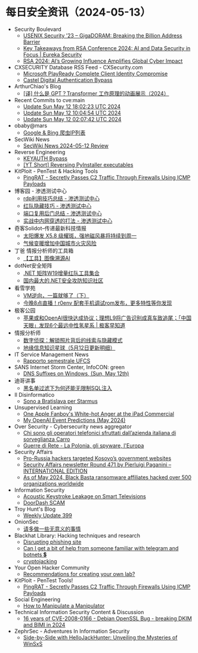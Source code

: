# 每日安全资讯（2024-05-13）

- Security Boulevard
  - [USENIX Security ’23 – GigaDORAM: Breaking the Billion Address Barrier](https://securityboulevard.com/2024/05/usenix-security-23-gigadoram-breaking-the-billion-address-barrier/)
  - [Key Takeaways from RSA Conference 2024: AI and Data Security in Focus | Eureka Security](https://securityboulevard.com/2024/05/key-takeaways-from-rsa-conference-2024-ai-and-data-security-in-focus-eureka-security/)
  - [RSA 2024: AI’s Growing Influence Amplifies Global Cyber Impact](https://securityboulevard.com/2024/05/rsa-2024-ais-growing-influence-amplifies-global-cyber-impact/)
- CXSECURITY Database RSS Feed - CXSecurity.com
  - [Microsoft PlayReady Complete Client Identity Compromise](https://cxsecurity.com/issue/WLB-2024050033)
  - [Castel Digital Authentication Bypass](https://cxsecurity.com/issue/WLB-2024050032)
- ArthurChiao's Blog
  - [[译] 什么是 GPT？Transformer 工作原理的动画展示（2024）](https://arthurchiao.github.io/blog/visual-intro-to-transformers-zh/)
- Recent Commits to cve:main
  - [Update Sun May 12 18:02:23 UTC 2024](https://github.com/trickest/cve/commit/f82a95ea8cc151c3fd6548522861ddc4b118d6f1)
  - [Update Sun May 12 10:04:54 UTC 2024](https://github.com/trickest/cve/commit/f1afcf454d5bbd93cfd4bb398142038b1cfb6aca)
  - [Update Sun May 12 02:07:42 UTC 2024](https://github.com/trickest/cve/commit/2f4f91d1bffe26c55902bbe136fd6c72da10b9c6)
- obaby@mars
  - [Google & Bing 爬虫IP列表](https://h4ck.org.cn/2024/05/16956)
- SecWiki News
  - [SecWiki News 2024-05-12 Review](http://www.sec-wiki.com/?2024-05-12)
- Reverse Engineering
  - [KEYAUTH Bypass](https://www.reddit.com/r/ReverseEngineering/comments/1cqhxdt/keyauth_bypass/)
  - [[YT Short] Reversing PyInstaller executables](https://www.reddit.com/r/ReverseEngineering/comments/1cq25aw/yt_short_reversing_pyinstaller_executables/)
- KitPloit - PenTest &amp; Hacking Tools
  - [PingRAT - Secretly Passes C2 Traffic Through Firewalls Using ICMP Payloads](http://www.kitploit.com/2024/05/pingrat-secretly-passes-c2-traffic.html)
- 博客园 - 渗透测试中心
  - [rdp利用技巧总结 - 渗透测试中心](https://www.cnblogs.com/backlion/p/18187755)
  - [红队隐藏技巧 - 渗透测试中心](https://www.cnblogs.com/backlion/p/18187749)
  - [端口复用后门总结 - 渗透测试中心](https://www.cnblogs.com/backlion/p/18187748)
  - [实战中内网穿透的打法 - 渗透测试中心](https://www.cnblogs.com/backlion/p/18187739)
- 奇客Solidot–传递最新科技情报
  - [太阳爆发 X5.8 级耀斑，强地磁风暴将持续到周一](https://www.solidot.org/story?sid=78145)
  - [气候变暖增加中国城市火灾风险](https://www.solidot.org/story?sid=78144)
- 丁爸 情报分析师的工具箱
  - [【工具】图像溯源AI](https://mp.weixin.qq.com/s?__biz=MzI2MTE0NTE3Mw==&mid=2651143701&idx=1&sn=16e0722388bb5f08a97dc66cd54da865&chksm=f1af492fc6d8c039abe7ea1cb5fc14d739d8d722b540d9cdf1ad2c6a86605f6c024f0a9b936f&scene=58&subscene=0#rd)
- dotNet安全矩阵
  - [.NET 矩阵W19增量红队工具集合](https://mp.weixin.qq.com/s?__biz=MzUyOTc3NTQ5MA==&mid=2247491736&idx=1&sn=1888e04a3a75763873042289355f8925&chksm=fa594e75cd2ec7633a3e90451ee98bf58535604bddf8aeb7bb2e28047b58df553f70a3e351c1&scene=58&subscene=0#rd)
  - [国内最大的.NET安全攻防知识社区](https://mp.weixin.qq.com/s?__biz=MzUyOTc3NTQ5MA==&mid=2247491736&idx=2&sn=4871f79d690012897b999036d0bfe088&chksm=fa594e75cd2ec76325cabaf46a075cfa6804d52ebadd903fe86910fe6057e81759783b9453f5&scene=58&subscene=0#rd)
- 看雪学苑
  - [VM逆向，一篇就够了（下）](https://mp.weixin.qq.com/s?__biz=MjM5NTc2MDYxMw==&mid=2458554406&idx=1&sn=09b1307e73fc9a5575095895864e3799&chksm=b18da0ac86fa29ba72ab127bd2c86148921e21a605844b7d1a7ba8f60361215107dc3f67f5fd&scene=58&subscene=0#rd)
  - [今晚8点直播！r0env 配套手机调试rom发布，更多特性等你发现](https://mp.weixin.qq.com/s?__biz=MjM5NTc2MDYxMw==&mid=2458554406&idx=2&sn=a8a59e4c12b5923a63c633fa26e5f228&chksm=b18da0ac86fa29baba56f04715c4a3b9990c785eb67222c8195450e613583d771505f4372963&scene=58&subscene=0#rd)
- 极客公园
  - [苹果或和OpenAI很快达成协议；理想L9将广告识别成真车致追尾；「中国天眼」发现6个最远中性氢星系 | 极客早知道](https://mp.weixin.qq.com/s?__biz=MTMwNDMwODQ0MQ==&mid=2653041038&idx=1&sn=3ead7cad498a9d6b4ca13dfdef0dddc1&chksm=7e574c384920c52e4e89ac68a26d5113b7f05ab529272fede8d389773d21c91021d37934b60d&scene=58&subscene=0#rd)
- 情报分析师
  - [数字侦探：解锁照片背后的线索与隐藏模式](https://mp.weixin.qq.com/s?__biz=MzA3Mjc1MTkwOA==&mid=2650549337&idx=1&sn=f6a95e78e5f4b132412e2fe79b5fd5a4&chksm=87110212b0668b040f192d91df47949f1917e233b436e458cd68088fc1c270e97a54d8631a1c&scene=58&subscene=0#rd)
  - [地缘信息知识星球（5月12日更新明细）](https://mp.weixin.qq.com/s?__biz=MzA3Mjc1MTkwOA==&mid=2650549337&idx=2&sn=5052b535802f9745e9283f14407f5486&chksm=87110212b0668b04f209a1e4662b4f09d1241236d5dc15754061cfe3f87bd0663f3d5b233d28&scene=58&subscene=0#rd)
- IT Service Management News
  - [Rapporto semestrale UFCS](http://blog.cesaregallotti.it/2024/05/rapporto-semestrale-ufcs.html)
- SANS Internet Storm Center, InfoCON: green
  - [DNS Suffixes on Windows, (Sun, May 12th)](https://isc.sans.edu/diary/rss/30912)
- 迪哥讲事
  - [黑名单过滤下为何还能无限制SQL注入](https://mp.weixin.qq.com/s?__biz=MzIzMTIzNTM0MA==&mid=2247494600&idx=1&sn=35845981e16f993775516df7f30687d9&chksm=e8a5e1abdfd268bd90e0e675d4e6949544d2285fb75e6800fda86d2d306899481a7366026404&scene=58&subscene=0#rd)
- Il Disinformatico
  - [Sono a Bratislava per Starmus](http://attivissimo.blogspot.com/2024/05/sono-bratislava-per-starmus.html)
- Unsupervised Learning
  - [One Apple Fanboy's White-hot Anger at the iPad Commercial](https://danielmiessler.com/p/one-apple-fanboys-whitehot-anger-ipad-commercial)
  - [My OpenAI Event Predictions (May 2024)](https://danielmiessler.com/p/openai-event-predictions-may-2024)
- Over Security - Cybersecurity news aggregator
  - [Chi sono gli operatori telefonici sfruttati dall’azienda italiana di sorveglianza Carro](https://irpimedia.irpi.eu/setelefonando-operatori-telefonici-sorveglianza-geolocalizzazione-carro/)
  - [Guerre di Rete - La Polonia, gli spyware, l'Europa](https://guerredirete.substack.com/p/guerre-di-rete-la-polonia-gli-spyware)
- Security Affairs
  - [Pro-Russia hackers targeted Kosovo’s government websites](https://securityaffairs.com/163041/hacking/pro-russia-hackers-targeted-kosovo.html)
  - [Security Affairs newsletter Round 471 by Pierluigi Paganini – INTERNATIONAL EDITION](https://securityaffairs.com/163036/breaking-news/security-affairs-newsletter-round-471-by-pierluigi-paganini-international-edition.html)
  - [As of May 2024, Black Basta ransomware affiliates hacked over 500 organizations worldwide](https://securityaffairs.com/163019/cyber-crime/black-basta-ransomware-500-organizations.html)
- Information Security
  - [Acoustic Keystroke Leakage on Smart Televisions](https://www.reddit.com/r/Information_Security/comments/1cqkfmr/acoustic_keystroke_leakage_on_smart_televisions/)
  - [DoorDash SCAM](https://www.reddit.com/r/Information_Security/comments/1cqbpu0/doordash_scam/)
- Troy Hunt's Blog
  - [Weekly Update 399](https://www.troyhunt.com/weekly-update-399/)
- OnionSec
  - [请多做一些无意义的事情](https://mp.weixin.qq.com/s?__biz=MzUyMTUwMzI3Ng==&mid=2247485438&idx=1&sn=80569843d5bfbceeb8f3634a343d874e&chksm=f9db50bdceacd9abe676c2e469e78dd6c12b531aeebc21228dcb97173e8c799d7c7b8e9f43ea&scene=58&subscene=0#rd)
- Blackhat Library: Hacking techniques and research
  - [Disrupting phishing site](https://www.reddit.com/r/blackhat/comments/1cqbhmc/disrupting_phishing_site/)
  - [Can I get a bit of help from someone familiar with telegram and botnets 💲](https://www.reddit.com/r/blackhat/comments/1cq8hgg/can_i_get_a_bit_of_help_from_someone_familiar/)
  - [cryptojacking](https://www.reddit.com/r/blackhat/comments/1cqeyeu/cryptojacking/)
- Your Open Hacker Community
  - [Recommendations for creating your own lab?](https://www.reddit.com/r/HowToHack/comments/1cqeuxw/recommendations_for_creating_your_own_lab/)
- KitPloit - PenTest Tools!
  - [PingRAT - Secretly Passes C2 Traffic Through Firewalls Using ICMP Payloads](http://www.kitploit.com/2024/05/pingrat-secretly-passes-c2-traffic.html)
- Social Engineering
  - [How to Manipulate a Manipulator](https://www.reddit.com/r/SocialEngineering/comments/1cqkzcd/how_to_manipulate_a_manipulator/)
- Technical Information Security Content & Discussion
  - [16 years of CVE-2008-0166 - Debian OpenSSL Bug - breaking DKIM and BIMI in 2024](https://www.reddit.com/r/netsec/comments/1cq5rxf/16_years_of_cve20080166_debian_openssl_bug/)
- ZephrSec - Adventures In Information Security
  - [Side-by-Side with HelloJackHunter: Unveiling the Mysteries of WinSxS](https://blog.zsec.uk/hellojackhunter-exploring-winsxs/)
